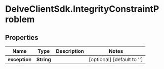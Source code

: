 # DelveClientSdk.IntegrityConstraintProblem

## Properties

Name | Type | Description | Notes
------------ | ------------- | ------------- | -------------
**exception** | **String** |  | [optional] [default to &#39;&#39;]


